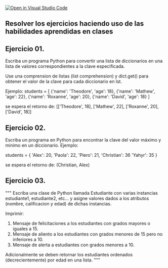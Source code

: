 [![Open in Visual Studio Code](https://classroom.github.com/assets/open-in-vscode-f059dc9a6f8d3a56e377f745f24479a46679e63a5d9fe6f495e02850cd0d8118.svg)](https://classroom.github.com/online_ide?assignment_repo_id=6964936&assignment_repo_type=AssignmentRepo)
## Resolver los ejercicios haciendo uso de las habilidades aprendidas en clases

## Ejercicio 01.

Escriba un programa Python para convertir una lista de diccionarios en una lista de valores correspondientes a la clave especificada.

Use una comprension de listas (list comprehension) y dict.get() para obtener el valor de la clave para cada diccionario en lst.

Ejemplo:
students = [
{'name': 'Theodore', 'age': 18},
{'name': 'Mathew', 'age': 22},
{'name': 'Roxanne', 'age': 20},
{'name': 'David', 'age': 18}
]

se espera el retorno de:
[['Theodore', 18], ['Mathew', 22], ['Roxanne', 20], ['David', 18]]

## Ejercicio 02.

Escriba un programa en Python para encontrar la clave del valor máximo y minimo en un diccionario.
Ejemplo:

students = {
'Alex': 20,
'Paola': 22,
'Piero': 21,
'Christian': 36
'Yahyr': 35
}

se espera el retorno de:
(Christian, Alex)

## Ejercicio 03.

"""
Escriba una clase de Python llamada Estudiante con varias instancias estudiante1, estudiante2, etc...
y asigne valores dados a los atributos (nombre, calificacion y edad) de dichas instancias.

Imprimir:

1. Mensaje de felicitaciones a los estudiantes con grados mayores o iguales a 15.
2. Mensaje de aliento a los estudiantes con grados menores de 15 pero no inferiores a 10.
3. Mensaje de alerta a estudiantes con grados menores a 10.

Adicionalmente se deben retornar los estudiantes ordenados (decrecientemente) por edad en una lista.
"""
